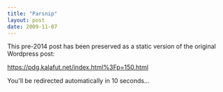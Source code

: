 ```yaml
---
title: "Parsnip"
layout: post
date: 2009-11-07
---
```


This pre-2014 post has been preserved as a static version of the original Wordpress post:

https://pdg.kalafut.net/index.html%3Fp=150.html

You'll be redirected automatically in 10 seconds...

<head>
  <meta http-equiv="refresh" content="10;url=https://pdg.kalafut.net/index.html%3Fp=150.html">
</head>

